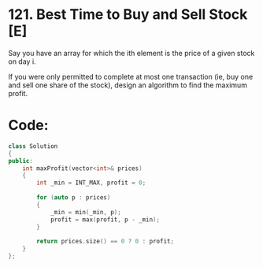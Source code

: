 # 121. Best Time to Buy and Sell Stock [E]
Say you have an array for which the ith element is the price of a given stock on day i.

If you were only permitted to complete at most one transaction (ie, buy one and sell one share of the stock), design an algorithm to find the maximum profit.

# Code:
```c++
class Solution 
{
public:
    int maxProfit(vector<int>& prices) 
    {
        int _min = INT_MAX, profit = 0;
        
        for (auto p : prices)
        {
            _min = min(_min, p);
            profit = max(profit, p - _min);
        }
        
        return prices.size() == 0 ? 0 : profit;
    }
};
```
